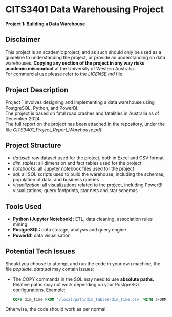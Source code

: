 # CITS3401 Data Warehousing Project

**Project 1: Building a Data Warehouse**

## Disclaimer
This project is an academic project, and as such should only be used as a guideline to understanding the project, or provide an understanding on data warehouses. **Copying any section of the project in any way risks academic misconduct** at the University of Western Australia. <br>
For commercial use please refer to the *LICENSE.md* file.

## Project Description
Project 1 involves designing and implementing a data warehouse using PostgreSQL, Python, and PowerBI.<br>
The project is based on fatal road crashes and fatalities in Australia as of December 2024.<br>
The full report on the project has been attached in the repository, under the file *CITS3401_Project_Report_Warehouse.pdf*.

## Project Structure
- *dataset*: raw dataset used for the project, both in Excel and CSV format
- *dim_tables*: all dimension and fact tables used for the project
- *notebooks*: all Jupyter notebook files used for the project
- *sql*: all SQL scripts used to build the warehouse, including the schemas, population of data, and business queries
- *visualization*: all visualizations related to the project, including PowerBI visualizations, query footprints, star nets and star schemas

## Tools Used
- **Python (Jupyter Notebook):** ETL, data cleaning, association rules mining
- **PostgreSQL:** data storage, analysis and query engine
- **PowerBI:** data visualisation

## Potential Tech Issues
Should you choose to attempt and run the code in your own machine, the file *populate_data.sql* may contain issues:
- The COPY commands in the SQL may need to use **absolute paths.** Relative paths may not work depending on your PostgreSQL configurations.
  Example:
  ```sql
  COPY dim_time FROM '/local/path/dim_tables/dim_time.csv' WITH (FORMAT csv, HEADER TRUE);```
Otherwise, the code should work as per normal.



 
